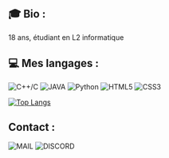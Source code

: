 
## 🎓 Bio :

18 ans, étudiant en L2 informatique

## 💻 Mes langages : 
![C++/C](https://img.shields.io/badge/-C++/C-1365FF?style=for-the-badge&logo=C%2B%2B&logoColor=white)
![JAVA](https://img.shields.io/badge/-JAVA-critical?style=for-the-badge&logo=Java&logoColor=white)
![Python](https://img.shields.io/badge/-Python-DBDB19?style=for-the-badge&logo=Python&logoColor=white)
![HTML5](https://img.shields.io/badge/-HTML5-FE6D02?style=for-the-badge&logo=HTML5&logoColor=white)
![CSS3](https://img.shields.io/badge/-CSS3-00DDD3?style=for-the-badge&logo=CSS3&logoColor=white)

[![Top Langs](https://github-readme-stats.vercel.app/api/top-langs/?username=Croo-Z)](https://github.com/anuraghazra/github-readme-stats)

## Contact :

![MAIL](https://img.shields.io/badge/-MAIL-000000?style=for-the-badge&logo=Gmail&logoColor=white)
![DISCORD](https://img.shields.io/badge/-DISCORD-000000?style=for-the-badge&logo=Discord&logoColor=white)
